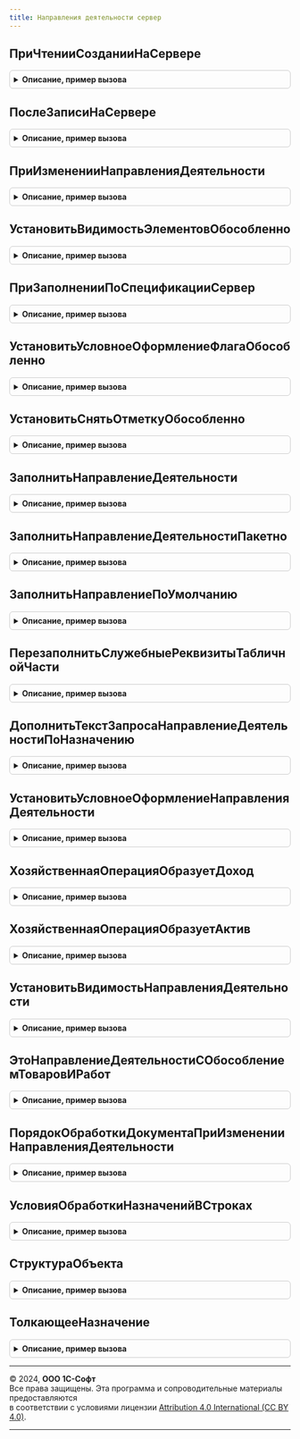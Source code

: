 ```yaml
---
title: Направления деятельности сервер
---
```



## ПриЧтенииСозданииНаСервере
<details style="margin: 1em 0; padding: 0.5em; border: 1px solid #ccc; border-radius: 6px;">

<summary style="font-weight: bold; cursor: pointer;">Описание, пример вызова</summary>

```bsl

// Устарело. Необходимо использовать НазначенияСервер.ПриЧтенииСозданииНаСервере
// Используется в формах документов, в одноименных процедурах "ПриЧтенииСозданииНаСервере".
// Инициализирует реквизиты формы, используемые при интерактивной работе пользователя. Заполняет назначение, исходя из
// направления деятельности.
//
// Параметры:
//  Форма - ФормаКлиентскогоПриложения - форма в которой необходимо инициализировать реквизиты связанные с использованием
//                             направлений деятельности.
//
Процедура ПриЧтенииСозданииНаСервере(Форма) Экспорт
```

Пример вызова
```bsl
НаправленияДеятельностиСервер.ПриЧтенииСозданииНаСервере(Форма) 
```
</details>

## ПослеЗаписиНаСервере
<details style="margin: 1em 0; padding: 0.5em; border: 1px solid #ccc; border-radius: 6px;">

<summary style="font-weight: bold; cursor: pointer;">Описание, пример вызова</summary>

```bsl

// Устарело. Необходимо использовать НазначенияСервер.ПослеЗаписиНаСервере
// Используется в формах документов, в одноименных процедурах "ПослеЗаписиНаСервере".
// Заполняет реквизит формы "Отгружать обособленно" табличной части исходя из заполненности назначения.
//
// Параметры:
//  Форма - ФормаКлиентскогоПриложения - форма в которой необходимо инициализировать реквизиты связанные с использованием
//                             направлений деятельности.
//
Процедура ПослеЗаписиНаСервере(Форма) Экспорт
```

Пример вызова
```bsl
НаправленияДеятельностиСервер.ПослеЗаписиНаСервере(Форма) 
```
</details>

## ПриИзмененииНаправленияДеятельности
<details style="margin: 1em 0; padding: 0.5em; border: 1px solid #ccc; border-radius: 6px;">

<summary style="font-weight: bold; cursor: pointer;">Описание, пример вызова</summary>

```bsl

// Устарело. Необходимо использовать НазначенияСервер.ПриИзмененииШаблонаНазначенияВДокументе
// Используется в формах документов, в процедурах, приводящих к изменению направления деятельности.
// Инициализирует реквизиты формы, используемые при интерактивной работе пользователя. Заполняет назначение, исходя из
// направления деятельности. При необходимости актуализирует назначения в табличных частях документа, в соответствии с
// изменившимся направлением деятельности.
//
// Параметры:
//  Форма - ФормаКлиентскогоПриложения - форма в которой необходимо инициализировать реквизиты связанные с использованием
//                             направлений деятельности.
//
// Возвращаемое значение:
//  Массив Из ДанныеФормыЭлементКоллекции - массив измененных строк табличной части документа.
//
Функция ПриИзмененииНаправленияДеятельности(Форма) Экспорт
```

Пример вызова
```bsl
Результат = НаправленияДеятельностиСервер.ПриИзмененииНаправленияДеятельности(Форма) 
```
</details>

## УстановитьВидимостьЭлементовОбособленно
<details style="margin: 1em 0; padding: 0.5em; border: 1px solid #ccc; border-radius: 6px;">

<summary style="font-weight: bold; cursor: pointer;">Описание, пример вызова</summary>

```bsl

// Устарело. Необходимо использовать НазначенияСервер.УстановитьВидимостьЭлементовОбособленно
// Используется в формах документов, в процедурах, приводящих к изменению флага по заказам.
// Управляет видимостью элементов.
//
// Параметры:
//  Форма - ФормаКлиентскогоПриложения - форма в которой необходимо отреагировать на изменение флага по заказам.
//
Процедура УстановитьВидимостьЭлементовОбособленно(Форма) Экспорт
```

Пример вызова
```bsl
НаправленияДеятельностиСервер.УстановитьВидимостьЭлементовОбособленно(Форма) 
```
</details>

## ПриЗаполненииПоСпецификацииСервер
<details style="margin: 1em 0; padding: 0.5em; border: 1px solid #ccc; border-radius: 6px;">

<summary style="font-weight: bold; cursor: pointer;">Описание, пример вызова</summary>

```bsl

// Устарело. Необходимо использовать НазначенияСервер.ПриЗаполненииПоСпецификацииСервер
// Используется в форме документа заказ переработчику при заполнении документа по спецификации.
// Инициализирует реквизиты формы, используемые при интерактивной работе пользователя. Заполняет назначение, исходя из
// направления деятельности.
//
// Параметры:
//  Форма - ФормаКлиентскогоПриложения - форма в которой необходимо инициализировать реквизиты связанные с использованием
//                             направлений деятельности.
//
Процедура ПриЗаполненииПоСпецификацииСервер(Форма) Экспорт
```

Пример вызова
```bsl
НаправленияДеятельностиСервер.ПриЗаполненииПоСпецификацииСервер(Форма) 
```
</details>

## УстановитьУсловноеОформлениеФлагаОбособленно
<details style="margin: 1em 0; padding: 0.5em; border: 1px solid #ccc; border-radius: 6px;">

<summary style="font-weight: bold; cursor: pointer;">Описание, пример вызова</summary>

```bsl

// Устарело. Необходимо использовать НазначенияСервер.УстановитьУсловноеОформлениеФлагаОбособленно
// Используется в формах документов. Устанавливает условное оформление флага Обособленно..
//
// Параметры:
//  Форма - ФормаКлиентскогоПриложения - форма в которой необходимо установить условное оформление.
//
Процедура УстановитьУсловноеОформлениеФлагаОбособленно(Форма) Экспорт
```

Пример вызова
```bsl
НаправленияДеятельностиСервер.УстановитьУсловноеОформлениеФлагаОбособленно(Форма) 
```
</details>

## УстановитьСнятьОтметкуОбособленно
<details style="margin: 1em 0; padding: 0.5em; border: 1px solid #ccc; border-radius: 6px;">

<summary style="font-weight: bold; cursor: pointer;">Описание, пример вызова</summary>

```bsl

// Устарело. Необходимо использовать НазначенияСервер.УстановитьСнятьОтметкуОбособленно
// В табличной части формы документа устанавливает флаг "Обособленно" для выделенных строк.
// Параметры:
//  Форма - ФормаКлиентскогоПриложения - Форма.
//  Установить - Булево - Истина если нужно установить флаг, Ложь - если нужно сбросить флаг.
Процедура УстановитьСнятьОтметкуОбособленно(Форма, Установить) Экспорт
```

Пример вызова
```bsl
НаправленияДеятельностиСервер.УстановитьСнятьОтметкуОбособленно(Форма, Установить) 
```
</details>

## ЗаполнитьНаправлениеДеятельности
<details style="margin: 1em 0; padding: 0.5em; border: 1px solid #ccc; border-radius: 6px;">

<summary style="font-weight: bold; cursor: pointer;">Описание, пример вызова</summary>

```bsl

// Заполняет реквизит "НаправлениеДеятельности" в строке по данным назначение или переданного параметра
//
// Параметры:
//  ТекущаяСтрока		 - Структура - данные обрабатываемой строки.
//  СтруктураДействий	 - Структура - описывает действия, где Ключ - наименование действия,
//  														   Значение - Структура - параметры действия.
//  КэшированныеЗначения - Структура - сохраненные значения параметров, используемых при обработке.
//  ПараметрыДействия    - Структура, Неопределено - параметры для выполнения данного действия.
//
Процедура ЗаполнитьНаправлениеДеятельности( Экспорт
```

Пример вызова
```bsl
НаправленияДеятельностиСервер.ЗаполнитьНаправлениеДеятельности();
```
</details>

## ЗаполнитьНаправлениеДеятельностиПакетно
<details style="margin: 1em 0; padding: 0.5em; border: 1px solid #ccc; border-radius: 6px;">

<summary style="font-weight: bold; cursor: pointer;">Описание, пример вызова</summary>

```bsl

// Заполняет реквизит "НаправлениеДеятельности" в строке по данным назначение или переданного параметра
// с помощью пакетного механизма пакетной обработки строк табличных частей.
//
// Параметры:
//  ТекущаяСтрока - см. ПакетнаяОбработкаТабличнойЧастиСервер.ОбработатьСтрокуТЧВЦикле.ТекущаяСтрока.
//  СтруктураДействий - см. ПакетнаяОбработкаТабличнойЧастиСервер.ОбработатьСтрокуТЧВЦикле.Действия.
//  КэшированныеЗначения - см. ПакетнаяОбработкаТабличнойЧастиКлиентСервер.ПолучитьСтруктуруКэшируемыеЗначения.
//  ПараметрыДействия    - Структура, Неопределено - параметры для выполнения данного действия.
//
Процедура ЗаполнитьНаправлениеДеятельностиПакетно( Экспорт
```

Пример вызова
```bsl
НаправленияДеятельностиСервер.ЗаполнитьНаправлениеДеятельностиПакетно();
```
</details>

## ЗаполнитьНаправлениеПоУмолчанию
<details style="margin: 1em 0; padding: 0.5em; border: 1px solid #ccc; border-radius: 6px;">

<summary style="font-weight: bold; cursor: pointer;">Описание, пример вызова</summary>

```bsl

// Заполняет направление из соглашения или договора
//
// Параметры:
//  НаправлениеДеятельности - СправочникСсылка.НаправленияДеятельности - направление деятельности, которое будет заполнено.
//  Соглашение - СправочникСсылка.СоглашенияСКлиентами, СправочникСсылка.СоглашенияСПоставщиками - Соглашение документа.
//  Договор - СправочникСсылка.ДоговорыКонтрагентов,
//            СправочникСсылка.ДоговорыКредитовИДепозитов,
//            СправочникСсылка.ДоговорыАренды,
//            СправочникСсылка.ДоговорыМеждуОрганизациями - Договор документа.
//
Процедура ЗаполнитьНаправлениеПоУмолчанию(НаправлениеДеятельности, Знач Соглашение = Неопределено, Знач Договор = Неопределено) Экспорт
```

Пример вызова
```bsl
НаправленияДеятельностиСервер.ЗаполнитьНаправлениеПоУмолчанию(НаправлениеДеятельности, Соглашение, Договор);
```
</details>

## ПерезаполнитьСлужебныеРеквизитыТабличнойЧасти
<details style="margin: 1em 0; padding: 0.5em; border: 1px solid #ccc; border-radius: 6px;">

<summary style="font-weight: bold; cursor: pointer;">Описание, пример вызова</summary>

```bsl

// Устарело. Необходимо использовать НазначенияСервер.ПерезаполнитьСлужебныеРеквизитыТабличнойЧасти
//  Используется в формах документов. Заполняет реквизит формы "Отгружать обособленно" табличной части исходя из заполненности назначения.
//
// Параметры:
//  Форма - ФормаКлиентскогоПриложения - форма в которой необходимо инициализировать реквизиты связанные с использованием
//                             направлений деятельности.
//
Процедура ПерезаполнитьСлужебныеРеквизитыТабличнойЧасти(Форма) Экспорт
```

Пример вызова
```bsl
НаправленияДеятельностиСервер.ПерезаполнитьСлужебныеРеквизитыТабличнойЧасти(Форма) 
```
</details>

## ДополнитьТекстЗапросаНаправлениеДеятельностиПоНазначению
<details style="margin: 1em 0; padding: 0.5em; border: 1px solid #ccc; border-radius: 6px;">

<summary style="font-weight: bold; cursor: pointer;">Описание, пример вызова</summary>

```bsl

// Добавляет запрос в пакет запросов для получения данных, необходимых для заполнения направления деятельности
// по назначению.
//
// Параметры:
//  СтруктураДействий - см. ПакетнаяОбработкаТабличнойЧастиКлиентСервер.ПолучитьСтруктуруКэшируемыеЗначения
//  ОписаниеЗапроса - см. ПакетнаяОбработкаТабличнойЧастиСервер.ОписаниеЗапроса
//  КэшированныеЗначения - см. ПакетнаяОбработкаТабличнойЧастиКлиентСервер.ПолучитьСтруктуруКэшируемыеЗначения
//
Процедура ДополнитьТекстЗапросаНаправлениеДеятельностиПоНазначению(СтруктураДействий, ОписаниеЗапроса, КэшированныеЗначения) Экспорт
```

Пример вызова
```bsl
НаправленияДеятельностиСервер.ДополнитьТекстЗапросаНаправлениеДеятельностиПоНазначению(СтруктураДействий, ОписаниеЗапроса, КэшированныеЗначения) 
```
</details>

## УстановитьУсловноеОформлениеНаправленияДеятельности
<details style="margin: 1em 0; padding: 0.5em; border: 1px solid #ccc; border-radius: 6px;">

<summary style="font-weight: bold; cursor: pointer;">Описание, пример вызова</summary>

```bsl

// Устанавливает условное для реквизита НаправлениеДеятельности.
//
// Параметры:
//	Форма - ФормаКлиентскогоПриложения - форма, для которой настраивается условное оформление.
//
Процедура УстановитьУсловноеОформлениеНаправленияДеятельности(Форма) Экспорт
```

Пример вызова
```bsl
НаправленияДеятельностиСервер.УстановитьУсловноеОформлениеНаправленияДеятельности(Форма) 
```
</details>

## ХозяйственнаяОперацияОбразуетДоход
<details style="margin: 1em 0; padding: 0.5em; border: 1px solid #ccc; border-radius: 6px;">

<summary style="font-weight: bold; cursor: pointer;">Описание, пример вызова</summary>

```bsl

// Определяет образует ли хозяйственная операция доход
//
// Параметры:
//  ХозяйственнаяОперация - ПеречислениеСсылка.ХозяйственныеОперации - Хозяйственная операция документа или договора.
//
// Возвращаемое значение:
// 		Булево - Истина, если образуется доход.
//
Функция ХозяйственнаяОперацияОбразуетДоход(ХозяйственнаяОперация) Экспорт
```

Пример вызова
```bsl
Результат = НаправленияДеятельностиСервер.ХозяйственнаяОперацияОбразуетДоход(ХозяйственнаяОперация) 
```
</details>

## ХозяйственнаяОперацияОбразуетАктив
<details style="margin: 1em 0; padding: 0.5em; border: 1px solid #ccc; border-radius: 6px;">

<summary style="font-weight: bold; cursor: pointer;">Описание, пример вызова</summary>

```bsl

// Определяет образует ли хозяйственная операция актив
//
// Параметры:
//  ХозяйственнаяОперация - ПеречислениеСсылка.ХозяйственныеОперации - Хозяйственная операция документа или договора.
//
// Возвращаемое значение:
// 		Булево - Истина, если образуется актив.
//
Функция ХозяйственнаяОперацияОбразуетАктив(ХозяйственнаяОперация) Экспорт
```

Пример вызова
```bsl
Результат = НаправленияДеятельностиСервер.ХозяйственнаяОперацияОбразуетАктив(ХозяйственнаяОперация) 
```
</details>

## УстановитьВидимостьНаправленияДеятельности
<details style="margin: 1em 0; padding: 0.5em; border: 1px solid #ccc; border-radius: 6px;">

<summary style="font-weight: bold; cursor: pointer;">Описание, пример вызова</summary>

```bsl

// Устанавливает видимость направления деятельности по порядку расчетов документа.
//
// Параметры:
//	Форма - ФормаКлиентскогоПриложения - Форма, в которой было находится элемент группы финансового учета.
//	ЭтоЗаказ - Булево - Истина - Документ является заказом.
//	ПоЗаказу - Булево - Истина - Документ введен на основании заказа/заказов.
//
Процедура УстановитьВидимостьНаправленияДеятельности(Форма, ЭтоЗаказ = Ложь, ПоЗаказу = Ложь) Экспорт
```

Пример вызова
```bsl
НаправленияДеятельностиСервер.УстановитьВидимостьНаправленияДеятельности(Форма, ЭтоЗаказ, ПоЗаказу);
```
</details>

## ЭтоНаправлениеДеятельностиСОбособлениемТоваровИРабот
<details style="margin: 1em 0; padding: 0.5em; border: 1px solid #ccc; border-radius: 6px;">

<summary style="font-weight: bold; cursor: pointer;">Описание, пример вызова</summary>

```bsl

// Определяет, порядок формирования назначения при фиксации обособленных потребностей в заказах по данному направлению деятельности.
//
// Параметры:
//  Ссылка - СправочникСсылка.НаправленияДеятельности - направление деятельности, которое может быть указано в заказе.
//
// Возвращаемое значение:
//  Булево - Истина, если данное направление деятельности будет использоваться в аналитике обособленной потребности
//           заказа, Ложь - в противном случае.
//
Функция ЭтоНаправлениеДеятельностиСОбособлениемТоваровИРабот(Ссылка) Экспорт
```

Пример вызова
```bsl
Результат = НаправленияДеятельностиСервер.ЭтоНаправлениеДеятельностиСОбособлениемТоваровИРабот(Ссылка) 
```
</details>

## ПорядокОбработкиДокументаПриИзмененииНаправленияДеятельности
<details style="margin: 1em 0; padding: 0.5em; border: 1px solid #ccc; border-radius: 6px;">

<summary style="font-weight: bold; cursor: pointer;">Описание, пример вызова</summary>

```bsl

// Устарело. Необходимо использовать НазначенияСервер.ПорядокЗаполненияНазначенийВДокументе
// Конструктор структуры парамтеров встраивания направлений деятельности в документ.
//  Возвращаемое значение:
//   см. НазначенияСервер.ПорядокЗаполненияНазначенийВДокументе
Функция ПорядокОбработкиДокументаПриИзмененииНаправленияДеятельности() Экспорт
```

Пример вызова
```bsl
Результат = НаправленияДеятельностиСервер.ПорядокОбработкиДокументаПриИзмененииНаправленияДеятельности() 
```
</details>

## УсловияОбработкиНазначенийВСтроках
<details style="margin: 1em 0; padding: 0.5em; border: 1px solid #ccc; border-radius: 6px;">

<summary style="font-weight: bold; cursor: pointer;">Описание, пример вызова</summary>

```bsl

// Устарело. Необходимо использовать НазначенияСервер.УсловияОбработкиНазначенийВСтроках
//
// Параметры:
//  ШаблоныУсловий - Строка
//
// Возвращаемое значение:
//  Массив из Структура - Условия обработки назначений в строках
//
Функция УсловияОбработкиНазначенийВСтроках(ШаблоныУсловий) Экспорт
```

Пример вызова
```bsl
Результат = НаправленияДеятельностиСервер.УсловияОбработкиНазначенийВСтроках(ШаблоныУсловий) 
```
</details>

## СтруктураОбъекта
<details style="margin: 1em 0; padding: 0.5em; border: 1px solid #ccc; border-radius: 6px;">

<summary style="font-weight: bold; cursor: pointer;">Описание, пример вызова</summary>

```bsl

// Устарело. Необходимо использовать НазначенияСервер.СтруктураОбъекта
// Конструктор структуры по умолчанию для использования в функциях ОписаниеФормыДокументаДляЗаполненияРеквизитовСвязанныхСНаправлениемДеятельности
// модулей менеджеров документов.
//
// Возвращаемое значение:
//  Структура - структура с полями:
//   *ОформляетсяПоЗаказу - Булево - признак, что строки табличных частей могут быть оформлены по заказу.
//   *ЭтоИсточникПотребности - Булево - признак, что документ является документом фиксации обособленной потребности (заказом).
//   *ЕстьНазначениеВТЧ - Булево - признак, что в строках табличных частей есть реквизит назначение.
//   *ВТЧНазначениеОтгрузки - Булево - признак, что в строках табличных частей реквизит назначение используется для указания
//                            назначения отгружаемых товаров и работ, а не принимаемых).
//   *ТабЧасти - Структура - описание табличной части документа, используется для переопределения общих параметров, заданных для
//                           всех табличных частей.
//
Функция СтруктураОбъекта() Экспорт
```

Пример вызова
```bsl
Результат = НаправленияДеятельностиСервер.СтруктураОбъекта() 
```
</details>

## ТолкающееНазначение
<details style="margin: 1em 0; padding: 0.5em; border: 1px solid #ccc; border-radius: 6px;">

<summary style="font-weight: bold; cursor: pointer;">Описание, пример вызова</summary>

```bsl

// Устарело. Необходимо использовать НазначенияСервер.ТолкающееНазначение
//  Возвращает назначение по направлению деятельности.
//
// Параметры:
//  НаправлениеДеятельности - СправочникСсылка.НаправленияДеятельности - направление деятельности.
//
// Возвращаемое значение:
//  СправочникСсылка.Назначения - назначение, связанное с направлением деятельности.
//
Функция ТолкающееНазначение(НаправлениеДеятельности) Экспорт
```

Пример вызова
```bsl
Результат = НаправленияДеятельностиСервер.ТолкающееНазначение(НаправлениеДеятельности) 
```
</details>

---

© 2024, **ООО 1С-Софт**  
Все права защищены. Эта программа и сопроводительные материалы предоставляются  
в соответствии с условиями лицензии [Attribution 4.0 International (CC BY 4.0)](https://creativecommons.org/licenses/by/4.0/legalcode).

---
